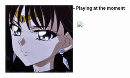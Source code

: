 <img align="left" src="gif.gif" widht="210" height="210">
<b>• Playing at the moment</b>
<br>
<code>
  
  <img src="https://img.ibxk.com.br/2019/07/26/26171514413327.jpg" widht="25" height="25">
  </code>


